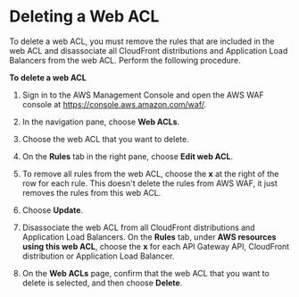 # Deleting a Web ACL<a name="web-acl-deleting"></a>

To delete a web ACL, you must remove the rules that are included in the web ACL and disassociate all CloudFront distributions and Application Load Balancers from the web ACL\. Perform the following procedure\.<a name="web-acl-deleting-procedure"></a>

**To delete a web ACL**

1. Sign in to the AWS Management Console and open the AWS WAF console at [https://console\.aws\.amazon\.com/waf/](https://console.aws.amazon.com/waf/)\. 

1. In the navigation pane, choose **Web ACLs**\.

1. Choose the web ACL that you want to delete\.

1. On the **Rules** tab in the right pane, choose **Edit web ACL**\.

1. To remove all rules from the web ACL, choose the **x** at the right of the row for each rule\. This doesn't delete the rules from AWS WAF, it just removes the rules from this web ACL\.

1. Choose **Update**\.

1. Disassociate the web ACL from all CloudFront distributions and Application Load Balancers\. On the **Rules** tab, under **AWS resources using this web ACL**, choose the **x** for each API Gateway API, CloudFront distribution or Application Load Balancer\.

1. On the **Web ACLs** page, confirm that the web ACL that you want to delete is selected, and then choose **Delete**\.